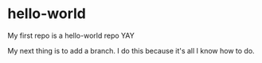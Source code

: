 # hello-world
My first repo is a hello-world repo YAY

My next thing is to add a branch. I do this because it's all I know how to do. 

